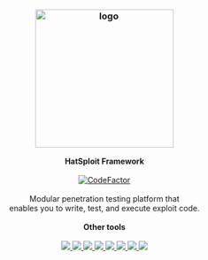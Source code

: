<h3 align="center"><img src="https://hatsploit.netlify.app/images/logo-footer.png" alt="logo" height="250px"></h3>

<p align="center">
    <b>HatSploit Framework</b><br>
    <br>
    <a href="https://www.codefactor.io/repository/github/entysec/hatsploit"><img src="https://www.codefactor.io/repository/github/entysec/hatsploit/badge" alt="CodeFactor" /></a><br>
    <br>
    Modular penetration testing platform that 
    <br>enables you to write, test, and execute exploit code.
    <br>
    <br>
    <b>Other tools</b><br>
    <br>
    <a href="https://github.com/EntySec/Ghost">
        <img src="https://img.shields.io/badge/EntySec-%20Ghost-blue.svg">
    </a>
    <a href="https://github.com/EntySec/HatVenom">
        <img src="https://img.shields.io/badge/EntySec-%20HatVenom-blue.svg">
    </a>
    <a href="https://github.com/EntySec/Shreder">
        <img src="https://img.shields.io/badge/EntySec-%20Shreder-blue.svg">
    </a>
    <a href="https://github.com/EntySec/RomBuster">
        <img src="https://img.shields.io/badge/EntySec-%20RomBuster-blue.svg">
    </a>
    <a href="https://github.com/EntySec/CamOver">
        <img src="https://img.shields.io/badge/EntySec-%20CamOver-blue.svg">
    </a>
    <a href="https://github.com/EntySec/CamRaptor">
        <img src="https://img.shields.io/badge/EntySec-%20CamRaptor-blue.svg">
    </a>
    <a href="https://github.com/EntySec/membrane">
        <img src="https://img.shields.io/badge/EntySec-%20membrane-purple.svg">
    </a>
    <a href="https://github.com/EntySec/pwny">
        <img src="https://img.shields.io/badge/EntySec-%20pwny-cyan.svg">
    </a>
</p>
